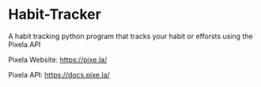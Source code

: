 # Habit-Tracker
A habit tracking python program that tracks your habit or efforsts using the Pixela API 

Pixela Website:
  https://pixe.la/
  
  
Pixela API:
  https://docs.pixe.la/
